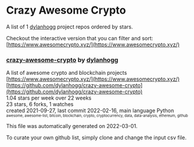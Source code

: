 # Crazy Awesome Crypto
A list of 1 [dylanhogg](https://github.com/dylanhogg) project repos ordered by stars.  

Checkout the interactive version that you can filter and sort: 
[https://www.awesomecrypto.xyz/](https://www.awesomecrypto.xyz/)  


### [crazy-awesome-crypto](https://github.com/dylanhogg/crazy-awesome-crypto) by [dylanhogg](https://github.com/dylanhogg)  
A list of awesome crypto and blockchain projects  
[https://www.awesomecrypto.xyz/](https://www.awesomecrypto.xyz/)  
[https://github.com/dylanhogg/crazy-awesome-crypto](https://github.com/dylanhogg/crazy-awesome-crypto)  
1.04 stars per week over 22 weeks  
23 stars, 6 forks, 1 watches  
created 2021-09-27, last commit 2022-02-16, main language Python  
<sub><sup>awesome, awesome-list, bitcoin, blockchain, crypto, cryptocurrency, data, data-analysis, ethereum, github</sup></sub>


This file was automatically generated on 2022-03-01.  

To curate your own github list, simply clone and change the input csv file.  
